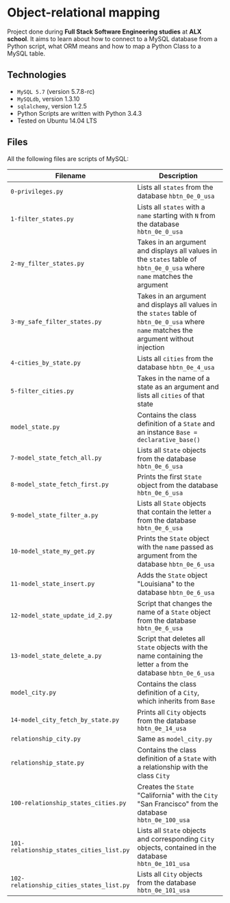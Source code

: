 # Object-relational mapping
Project done during **Full Stack Software Engineering studies** at **ALX school**. It aims to learn about how to connect to a MySQL database from a Python script, what ORM means and how to map a Python Class to a MySQL table.

## Technologies
* `MySQL 5.7` (version 5.7.8-rc)
* `MySQLdb`, version 1.3.10
* `sqlalchemy`, version 1.2.5
* Python Scripts are written with Python 3.4.3
* Tested on Ubuntu 14.04 LTS

## Files

All the following files are scripts of MySQL:

| Filename | Description |
| -------- | ----------- |
| `0-privileges.py` | Lists all `states` from the database `hbtn_0e_0_usa` |
| `1-filter_states.py` | Lists all `states` with a `name` starting with `N` from the database `hbtn_0e_0_usa` |
| `2-my_filter_states.py` | Takes in an argument and displays all values in the `states` table of `hbtn_0e_0_usa` where `name` matches the argument |
| `3-my_safe_filter_states.py` | Takes in an argument and displays all values in the `states` table of `hbtn_0e_0_usa` where `name` matches the argument without injection |
| `4-cities_by_state.py` | Lists all `cities` from the database `hbtn_0e_4_usa` |
| `5-filter_cities.py` | Takes in the name of a state as an argument and lists all `cities` of that state |
| `model_state.py` | Contains the class definition of a `State` and an instance `Base = declarative_base()` |
| `7-model_state_fetch_all.py` | Lists all `State` objects from the database `hbtn_0e_6_usa` |
| `8-model_state_fetch_first.py` | Prints the first `State` object from the database `hbtn_0e_6_usa` |
| `9-model_state_filter_a.py` | Lists all `State` objects that contain the letter `a` from the database `hbtn_0e_6_usa` |
| `10-model_state_my_get.py` | Prints the `State` object with the `name` passed as argument from the database `hbtn_0e_6_usa` |
| `11-model_state_insert.py` | Adds the `State` object "Louisiana" to the database `hbtn_0e_6_usa` |
| `12-model_state_update_id_2.py` | Script that changes the name of a `State` object from the database `hbtn_0e_6_usa` |
| `13-model_state_delete_a.py` | Script that deletes all `State` objects with the name containing the letter `a` from the database `hbtn_0e_6_usa` |
| `model_city.py` | Contains the class definition of a `City`, which inherits from `Base` |
| `14-model_city_fetch_by_state.py` | Prints all `City` objects from the database `hbtn_0e_14_usa` |
| `relationship_city.py` | Same as `model_city.py` |
| `relationship_state.py` | Contains the class definition of a `State` with a relationship with the class `City` |
| `100-relationship_states_cities.py` | Creates the `State` "California" with the `City` "San Francisco" from the database `hbtn_0e_100_usa` |
| `101-relationship_states_cities_list.py` | Lists all `State` objects and corresponding `City` objects, contained in the database `hbtn_0e_101_usa` |
| `102-relationship_cities_states_list.py` | Lists all `City` objects from the database `hbtn_0e_101_usa` |
